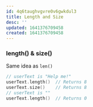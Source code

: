 ```yaml
---
id: 4q6taughvgvre0v6gwkdul3
title: Length and Size
desc: ''
updated: 1641376709458
created: 1641376709458
---
```



### length() & size()

Same idea as `len()`

```cpp
// userText is "Help me!"
userText.length()  // Returns 8 
userText.size()    // Returns 8 
// userText is ""
userText.length()  // Returns 0
```
